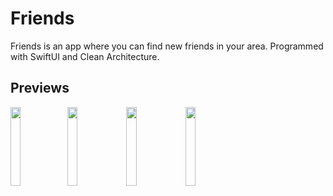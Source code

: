 # Friends

Friends is an app where you can find new friends in your area. 
Programmed with SwiftUI and Clean Architecture.

## Previews


<img src="https://user-images.githubusercontent.com/59701510/176956231-d0c9fd6a-d2cf-4794-bd64-9375bfd9835e.png" width="18%"></img><img src="https://user-images.githubusercontent.com/59701510/176956344-e8131207-96a6-49b2-beb7-0a80f43c4c83.png" width="18%"></img> <img src="https://user-images.githubusercontent.com/59701510/176956398-4e6840ae-7a9d-4652-9ced-b1f70425a89a.png" width="18%"></img> <img src="https://user-images.githubusercontent.com/59701510/176956605-6f003c91-acf9-44b4-b83d-0c9aa9e31e3a.png" width="18%"></img></img> 
